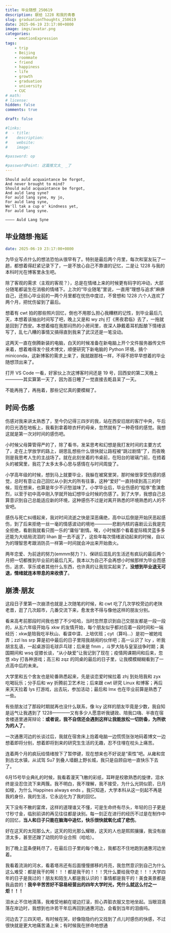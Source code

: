 ```yaml
---
title: 毕业随想_250619
description: 献给 1228 和我的青春
slug: graduationThoughts_250619
date: 2025-06-19 23:17:00+0800
image: imgs/avatar.png
categories:
    - emotionExpression
tags:
    - trip
    - Beijing
    - roommate
    - friend
    - happiness
    - life
    - growth
    - graduation
    - university
    - CUC
# math: 
# license: 
hidden: false
comments: true

draft: false

#links:
#  - title: 
#    description: 
#    website: 
#    image: 

#password: op

#passwordPoint: 这篇推文太_ _了
---
```

```
Should auld acquaintance be forgot,
And never brought to mind?
Should auld acquaintance be forgot,
And auld lang syne? 
For auld lang syne, my jo,
For auld lang syne,
We'll tak a cup o' kindness yet,
For auld lang syne. 

———— Auld Lang Syne
```

## 毕业随想·拖延

```yaml
date: 2025-06-19 23:17:00+0800
```

为毕业写点什么的想法恐怕从很早有了。特别是最后两个月里，每次和室友玩了一趟，都想着得赶紧记录下了，一是不放心自己不靠谱的记忆，二是让 1228 与我的本科时光在博客里永生吧。

除了客观的需求（主观的客观？），总是在情绪上来的时候更有码字的冲动，大部分随笔都诞生在消极的情绪下。上次的“毕业随笔”里说，一直用“理想与追求”麻痹自己，还担心毕业前的一两个月里都在忧伤中度过，不曾想和 1228 六个人连欢了两个月，把忧伤留到了最后。

想着有 cwt 拍的那些照片回忆，倒也不用那么担心我糟糕的记性，到毕业最后几天，本想着该抽出时间写了吧，晚上又是和 wy zhj 打《黑夜君临》去了，一拖就是回到了西安。本想着缩在我那闷热的小房间里，夜深人静戴着耳机酝酿下情绪该写了，乱七八糟的事情又搞得直到我来了武汉还是一笔没动。

这两天一直在倒腾新装的电脑，白天的时候准备在新电脑上开个文件服务器传文件来着，想着难得发个技术博文，顺便研究下新电脑的 Python 环境，搞个 miniconda，这新博客的需求上来了，我就跟那栈一样，不得不把早早想着的毕业随想顶出来了。

打开 VS Code 一看，好家伙上次这博客时间还是 19 号，回西安的第二天晚上————其实算第一天了，因为首日睡了一觉直接去乾县呆了一天。

不能再拖了，再拖着，那些记忆真的要模糊了。

## 时间·伤感

伤感对我来讲太熟悉了，至今仍记得三四岁的我，站在西安旧居的客厅中央，午后的日光洒在地板上，我看到拿着晾衣杆的母亲，忽然就有了一种奇怪的感觉。我想这就是第一次对时间的感伤吧。

小时候父母算管得严的了，除了看书，发呆思考和幻想是我打发时间的主要方式了，走在上学放学的路上，胡思乱想些什么很快就让路程被“跳过剧情”了，而夜晚则是我思考人生的主战场了。就在此刻坐着的书桌前，在阳台的玻璃门前，在捂着头的被窝里，我花了太多太多心思与感情在与时间周旋了。

小学高年级的时候，想到马上就要毕业，我躲在被窝里哭，那时候很享受伤感的感觉，总时有意让自己回忆从小到大的所有往事，这种“爱好”一直持续到高三的时候，现在想来，也算是年少不识愁滋味了。小学毕业后，毕业伤感的“程序”愈演愈烈，以至于初中高中刚入学就开始幻想毕业时候的伤感了。到了大学，我想自己总算意识到自己总能适应新的环境，这种感伤不过是对离开熟悉的环境熟悉的人的不安吧。

感伤与死亡纠缠起来，我对时间流逝之快是深恶痛绝，高中以后倒是开始厌恶起感伤，到了后来拒绝一丝一毫的情感波动的境地————悲剧内核的喜剧云云我是完全拒绝，看剧我就看只图一乐的“庸俗”剧情。唉，小时候那个看着星际精灵蓝多多还能为大结局流泪的 lihan 是一去不返了，这些年每次情绪波动起来的时候，自以为的理智思考跟消防员一样第一时间就会冲出来开始救火。

两年恋爱、为前途的努力(emmm努力？)、保研后混乱的生活还有疯玩的最后两个月把一切都推到毕业前的最后几天。我本以为自己不会再想小时候那样为毕业而感伤，追求、享乐或者其他什么东西，也许真的让我现实起来了。**没想到毕业退无可退，情绪就连本带息的来收债了**。

## 崩溃·朋友

这段日子里第一次崩溃也就是上次随笔的时候，和 cwt 吃了几次学校旁边的老陕老晋，逛了几次超市，几番交流下来，愈发舍不得与像他这样的朋友分别。

看来高考前那段时间我也想了不少哈哈，当时忽然意识到自己交朋友都是一段一段的，从五六年级开始与 xkw 的友情开始，每个朋友似乎都对应着一段时间和一端经历：xkw是陪我吃半秋山、看谍中谍、上培优班；cyt（算吗...）是初一被她戏弄；zzl lss srp 算是初中最后的日子里陪我胡闹的伙伴吧；高一认识了 lcy ，听我胡言乱语，一起桌游羽毛球乒乓球；后来是 fmm ，斗罗大陆与皇室战争时期；美国期间和 wsq 促膝长谈，“从小缺爱”让我记到了现在；疫情网课期间和后来，忽悠 xby 打各种游戏；高三和 zqz 的同桌的最后的日子里，让我模模糊糊看到了一点高中后的未来。

大学里和五个舍友也是轮番熟悉起来，先是谈恋爱时候拉着 zhj 到处陪我和 zyx 吃喝玩乐；分手后和 wy 折腾前卫艺术社；后来跟 cwt 研究 Linux 和博客；再后来天天拉着 lys 打游戏，出去玩，参加活动；最后和 lmx 也在毕业前算是熟悉了一些。

有些朋友过了那段时期就再也没什么联系，像 lcy 这样的朋友毕竟是少数，我自知是运气让我遇到了 1228————又有多少人愿意听我键政、陪我口嗨、半夜在宿舍楼道里通宵辩论：**或者说，我不自信还会遇到这样让我能放松一切防备，为所欲为的人了**。

一次通惠河边的长谈过后，我就在宿舍床上抱着电脑一边慌慌张张地码着博文一边想着即将分别，想着即将到来的研究生生活的无趣，忍不住埋在枕头上痛苦。

连着两个月的疯玩给情绪按下了暂停键，现在想来也不好说是“索性”吧。从雍和宫到古北水镇，从试驾 Su7 到叠人墙翻上野长城，我只是自顾自地一直快乐下去了。

6月15号毕业典礼的时候，我看着漫天飞散的彩纸，耳畔是校歌熟悉的旋律，泪水终是没忍住流下来两簇。我不明白，我不理解，我不接受，为什么光阴似箭，日月如梭，为什么 Happines always ends 。我只知道，大学本科从这一刻起不再是我的身份，我的生活，它永远化为了我的回忆。

天下没有不散的宴席，这样的道理谁又不懂，可是生命终有尽头，年轻的日子更是寸秒寸金，临别前讲的再见往往都是诀别。每一刻正在进行的经历不过是在制作中的回忆，**当人和日子只能在脑海中追忆，快乐很快就氧化成了悲伤**。

好在这天的太阳那么大，这天的阳光那么耀眼，这天的人也是熙熙攘攘，我没有崩溃太多，甚至还蹭了动院的毕业合照（哈哈）。

到了晚上蓝条便耗尽了，在最后日子里的每个晚上，我都忍不住地跑到通惠河边坐着。

我看着流淌的河水，看着塔吊还有后面慢慢挪移的月亮，我忽然意识到自己为什么这么难受：都是我干的啊！！！都是我干的！！！凭什么要给我夺走！！！大学四年的日子是我过的！朋友和陌生人都是我认识的！事情都是我干的！美食美景都是我品尝的！**我辛辛苦苦好不容易经营出的四年大学时光，凭什么就这么付之一炬！！！**

泪水止不住地滴落，我难受地躺在堤边打滚，担心弄脏衣服又忽地坐起。当眼泪滴落在岸边时，我想到也许若干年后再回到通惠河边，会看到当年的泪痕吗。

河边去了三四天吧，有时候在哭，好像隐隐约约又找到了点儿时感伤的快感，不过很快就是更大地痛苦涌上来；有时候我在拼命地想通

